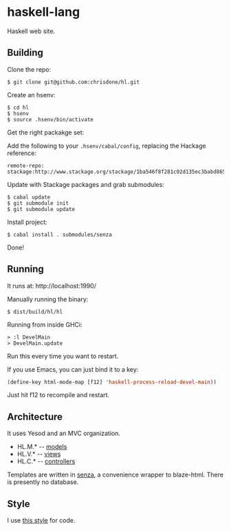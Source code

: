 haskell-lang
=====

Haskell web site.

## Building

Clone the repo:

    $ git clone git@github.com:chrisdone/hl.git

Create an hsenv:

    $ cd hl
    $ hsenv
    $ source .hsenv/bin/activate

Get the right packakge set:

Add the following to your `.hsenv/cabal/config`, replacing the Hackage reference:

    remote-repo: stackage:http://www.stackage.org/stackage/1ba546f8f281c02d135ec3babd86516f726b4453

Update with Stackage packages and grab submodules:

    $ cabal update
    $ git submodule init
    $ git submodule update

Install project:

    $ cabal install . submodules/senza

Done!

## Running

It runs at: http://localhost:1990/

Manually running the binary:

    $ dist/build/hl/hl

Running from inside GHCi:

    > :l DevelMain
    > DevelMain.update

Run this every time you want to restart.

If you use Emacs, you can just bind it to a key:

``` lisp
(define-key html-mode-map [f12] 'haskell-process-reload-devel-main))
```

Just hit f12 to recompile and restart.

## Architecture

It uses Yesod and an MVC organization.

* HL.M.* -- [models](https://github.com/chrisdone/hl/tree/master/src/HL/M)
* HL.V.* -- [views](https://github.com/chrisdone/hl/tree/master/src/HL/V)
* HL.C.* -- [controllers](https://github.com/chrisdone/hl/tree/master/src/HL/C)

Templates are written in [senza](https://github.com/chrisdone/senza),
a convenience wrapper to blaze-html. There is presently no database.

## Style

I use [this style](https://github.com/chrisdone/haskell-style-guide)
for code.
